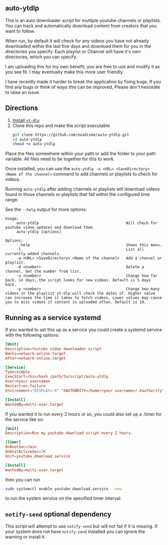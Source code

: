 ## auto-ytdlp

This is an auto downloader script for multiple youtube channels or playlists.
You can track and automatically download content from creators that you want to follow.

When run, by default it will check for any videos you have not already downloaded within the last five days and download them for you in the directories you specify. Each playlist or Channel will have it's own directories, which you can specify.

I am uploading this for my own benefit, you are free to use and modify it as you see fit.
I may eventually make this more user friendly.

I have recently made it harder to break the application by fixing bugs. If you find any bugs or think of ways this can be improved, Please don't hesistate to raise an issue.

## Directions

1. [Install `yt-dlp`](https://github.com/yt-dlp/yt-dlp#installation)
2. Clone this repo and make the script executable
   ```sh
   git clone https://github.com/exadisme/auto-ytdlp.git
   cd auto-ytdlp
   chmod +x auto-ytdlp
   ```

Place the files somewhere within your path or add the folder to your path variable. All files need to be together for this to work.

Once installed, you can use the `auto-ytdlp -a <URL> <SaveDirectory> <Name of the channel>` command to add channels or playlists to check for videos.

Running `auto-ytdlp` after adding channels or playlists will download videos found in those channels or playlists that fall within the configured time range.

See the `--help` output for more options:

```
Usage:
     auto-ytdlp                                       Will check for youtube video updates and download them.
     auto-ytdlp [options]

Options:
     --help                                           Shows this menu.
     -l                                               List all currently added channels.
     -a <URL> <SaveDirectory> <Name of the channel>   Add a channel or playlist.
     -d <number>                                      Delete a channel. Get the number from list.
     -u <number>                                      Change how far back, in days, the script looks for new videos. Default is 5 days back.
     -p <number>                                      Change how many videos in the playlist yt-dlp will check the dates of. Higher value can increase the time it takes to fetch videos, Lower values may cause you to miss videos if content is uploaded often. Default is 10.
```

## Running as a service systemd

If you wanted to set this up as a service you could create a systemd service with the following options:

```conf
[Unit]
Description=Youtube video downloader script
Wants=network-online.target
After=network-online.target

[Service]
Type=simple
ExecStart=/bin/bash /path/to/script/auto-ytdlp
User=<your username>
Restart=on-failure
Environment="DISPLAY=:0" "XAUTHORITY=/home/<your username>/.Xauthority"

[Install]
WantedBy=multi-user.target
```

If you wanted it to run every 2 hours or so, you could also set up a .timer for the service like so:

```conf
[Unit]
Description=Run my youtube download script every 2 hours.

[Timer]
OnBootSec=5min
OnUnitActiveSec=2h
Unit=youtube_download.service

[Install]
WantedBy=multi-user.target
```

then you can run

```sh
sudo systemctl enable youtube_download.service --now
```

to run the system service on the specified timer interval.

## `notify-send` optional dependency

This script will attempt to use `notify-send` but will not fail if it is missing. If your system does not have `notify-send` installed you can ignore the warning or install it.